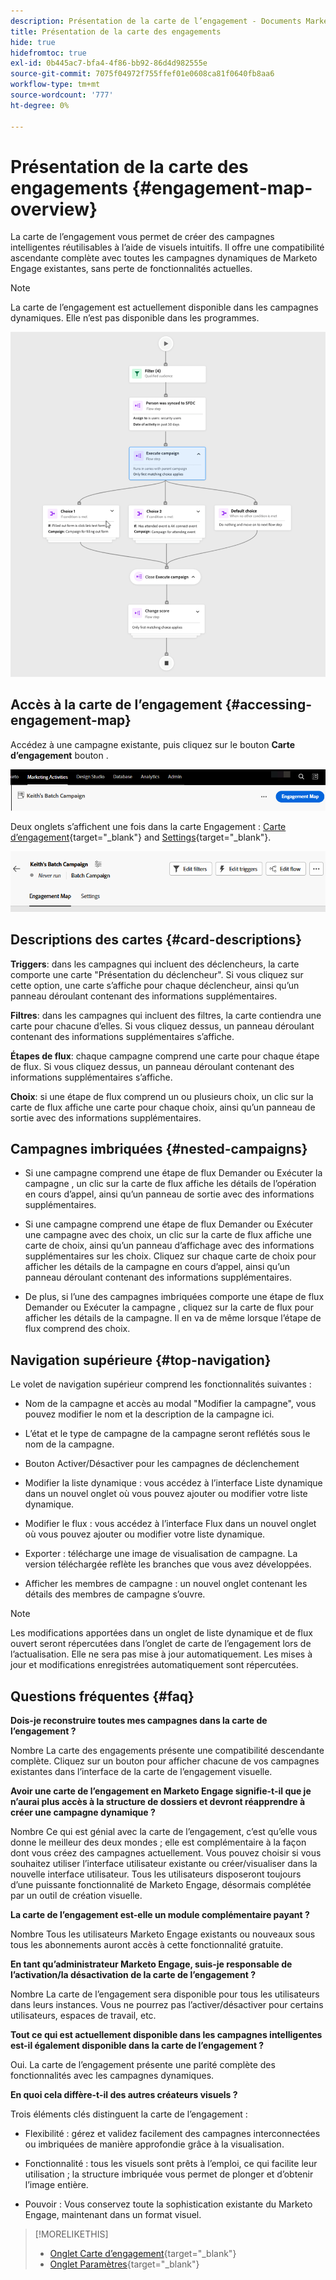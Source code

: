 ```yaml
---
description: Présentation de la carte de l’engagement - Documents Marketo - Documentation du produit
title: Présentation de la carte des engagements
hide: true
hidefromtoc: true
exl-id: 0b445ac7-bfa4-4f86-bb92-86d4d982555e
source-git-commit: 7075f04972f755ffef01e0608ca81f0640fb8aa6
workflow-type: tm+mt
source-wordcount: '777'
ht-degree: 0%

---
```


# Présentation de la carte des engagements {#engagement-map-overview}

La carte de l’engagement vous permet de créer des campagnes intelligentes réutilisables à l’aide de visuels intuitifs. Il offre une compatibilité ascendante complète avec toutes les campagnes dynamiques de Marketo Engage existantes, sans perte de fonctionnalités actuelles.

>[!NOTE]
>
>La carte de l’engagement est actuellement disponible dans les campagnes dynamiques. Elle n’est pas disponible dans les programmes.

![](assets/engagement-map-overview-1.png)

## Accès à la carte de l’engagement {#accessing-engagement-map}

Accédez à une campagne existante, puis cliquez sur le bouton **Carte d’engagement** bouton .

![](assets/engagement-map-overview-2.png)

Deux onglets s’affichent une fois dans la carte Engagement : [Carte d’engagement](/help/marketo/product-docs/core-marketo-concepts/engagement-map/engagement-map-tab.md){target="_blank"} and [Settings](/help/marketo/product-docs/core-marketo-concepts/engagement-map/settings-tab.md){target="_blank"}.

![](assets/engagement-map-overview-3.png)

## Descriptions des cartes {#card-descriptions}

**Triggers**: dans les campagnes qui incluent des déclencheurs, la carte comporte une carte &quot;Présentation du déclencheur&quot;. Si vous cliquez sur cette option, une carte s’affiche pour chaque déclencheur, ainsi qu’un panneau déroulant contenant des informations supplémentaires.

**Filtres**: dans les campagnes qui incluent des filtres, la carte contiendra une carte pour chacune d’elles. Si vous cliquez dessus, un panneau déroulant contenant des informations supplémentaires s’affiche.

**Étapes de flux**: chaque campagne comprend une carte pour chaque étape de flux. Si vous cliquez dessus, un panneau déroulant contenant des informations supplémentaires s’affiche.

**Choix**: si une étape de flux comprend un ou plusieurs choix, un clic sur la carte de flux affiche une carte pour chaque choix, ainsi qu’un panneau de sortie avec des informations supplémentaires.

## Campagnes imbriquées {#nested-campaigns}

* Si une campagne comprend une étape de flux Demander ou Exécuter la campagne , un clic sur la carte de flux affiche les détails de l’opération en cours d’appel, ainsi qu’un panneau de sortie avec des informations supplémentaires.

* Si une campagne comprend une étape de flux Demander ou Exécuter une campagne avec des choix, un clic sur la carte de flux affiche une carte de choix, ainsi qu’un panneau d’affichage avec des informations supplémentaires sur les choix. Cliquez sur chaque carte de choix pour afficher les détails de la campagne en cours d’appel, ainsi qu’un panneau déroulant contenant des informations supplémentaires.

* De plus, si l’une des campagnes imbriquées comporte une étape de flux Demander ou Exécuter la campagne , cliquez sur la carte de flux pour afficher les détails de la campagne. Il en va de même lorsque l’étape de flux comprend des choix.

## Navigation supérieure {#top-navigation}

Le volet de navigation supérieur comprend les fonctionnalités suivantes :

* Nom de la campagne et accès au modal &quot;Modifier la campagne&quot;, vous pouvez modifier le nom et la description de la campagne ici.

* L’état et le type de campagne de la campagne seront reflétés sous le nom de la campagne.

* Bouton Activer/Désactiver pour les campagnes de déclenchement

* Modifier la liste dynamique : vous accédez à l’interface Liste dynamique dans un nouvel onglet où vous pouvez ajouter ou modifier votre liste dynamique.

* Modifier le flux : vous accédez à l’interface Flux dans un nouvel onglet où vous pouvez ajouter ou modifier votre liste dynamique.

* Exporter : télécharge une image de visualisation de campagne. La version téléchargée reflète les branches que vous avez développées.

* Afficher les membres de campagne : un nouvel onglet contenant les détails des membres de campagne s’ouvre.

>[!NOTE]
>
>Les modifications apportées dans un onglet de liste dynamique et de flux ouvert seront répercutées dans l’onglet de carte de l’engagement lors de l’actualisation. Elle ne sera pas mise à jour automatiquement. Les mises à jour et modifications enregistrées automatiquement sont répercutées.

## Questions fréquentes {#faq}

**Dois-je reconstruire toutes mes campagnes dans la carte de l’engagement ?**

Nombre La carte des engagements présente une compatibilité descendante complète. Cliquez sur un bouton pour afficher chacune de vos campagnes existantes dans l’interface de la carte de l’engagement visuelle.

**Avoir une carte de l’engagement en Marketo Engage signifie-t-il que je n’aurai plus accès à la structure de dossiers et devront réapprendre à créer une campagne dynamique ?**

Nombre Ce qui est génial avec la carte de l’engagement, c’est qu’elle vous donne le meilleur des deux mondes ; elle est complémentaire à la façon dont vous créez des campagnes actuellement. Vous pouvez choisir si vous souhaitez utiliser l’interface utilisateur existante ou créer/visualiser dans la nouvelle interface utilisateur. Tous les utilisateurs disposeront toujours d’une puissante fonctionnalité de Marketo Engage, désormais complétée par un outil de création visuelle.

**La carte de l’engagement est-elle un module complémentaire payant ?**

Nombre Tous les utilisateurs Marketo Engage existants ou nouveaux sous tous les abonnements auront accès à cette fonctionnalité gratuite.

**En tant qu’administrateur Marketo Engage, suis-je responsable de l’activation/la désactivation de la carte de l’engagement ?**

Nombre La carte de l’engagement sera disponible pour tous les utilisateurs dans leurs instances. Vous ne pourrez pas l’activer/désactiver pour certains utilisateurs, espaces de travail, etc.

**Tout ce qui est actuellement disponible dans les campagnes intelligentes est-il également disponible dans la carte de l’engagement ?**

Oui. La carte de l’engagement présente une parité complète des fonctionnalités avec les campagnes dynamiques.

**En quoi cela diffère-t-il des autres créateurs visuels ?**

Trois éléments clés distinguent la carte de l’engagement :

* Flexibilité : gérez et validez facilement des campagnes interconnectées ou imbriquées de manière approfondie grâce à la visualisation.

* Fonctionnalité : tous les visuels sont prêts à l’emploi, ce qui facilite leur utilisation ; la structure imbriquée vous permet de plonger et d’obtenir l’image entière.

* Pouvoir : Vous conservez toute la sophistication existante du Marketo Engage, maintenant dans un format visuel.

>[!MORELIKETHIS]
>
>* [Onglet Carte d’engagement](/help/marketo/product-docs/core-marketo-concepts/engagement-map/engagement-map-tab.md){target="_blank"}
>* [Onglet Paramètres](/help/marketo/product-docs/core-marketo-concepts/engagement-map/settings-tab.md){target="_blank"}
